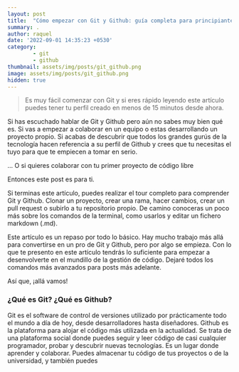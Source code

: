 ```yaml
---
layout: post
title:  "Cómo empezar con Git y Github: guía completa para principiantes."
summary: .
author: raquel
date: '2022-09-01 14:35:23 +0530'
category: 
        - git
        - github
thumbnail: assets/img/posts/git_github.png
image: assets/img/posts/git_github.png
hidden: true
---
```


<blockquote>
<p>Es muy fácil comenzar con Git y si eres rápido leyendo este artículo puedes tener tu perfil creado en menos de 15 minutos desde ahora.</p>
</blockquote>

Si has escuchado hablar de Git y Github pero aún no sabes muy bien qué es. Si vas a empezar a colaborar en un equipo o estas desarrollando un proyecto propio. Si acabas de descubrir que todos los grandes gurús de la tecnología hacen referencia a su perfil de Github y crees que tu necesitas el tuyo para que te empiecen a tomar en serio.

... O si quieres colaborar con tu primer proyecto de código libre

Entonces este post es para ti.

Si terminas este artículo, puedes realizar el tour completo para comprender Git y Github. Clonar un proyecto, crear una rama, hacer cambios, crear un pull request o subirlo a tu repositorio propio. De camino conoceras un poco más sobre los comandos de la terminal, como usarlos y editar un fichero markdown (.md).

Este artículo es un repaso por todo lo básico. Hay mucho trabajo más allá para convertirse en un pro de Git y Github, pero por algo se empieza. Con lo que te presento en este artículo tendrás lo suficiente para empezar a desenvolverte en el mundillo de la gestión de código. Dejaré todos los comandos más avanzados para posts más adelante.

Así que, ¡allá vamos!

### ¿Qué es Git? ¿Qué es Github? 

Git es el software de control de versiones utilizado por prácticamente todo el mundo a día de hoy, desde desarrolladores hasta diseñadores. Github es la plataforma para alojar el código más utilizada en la actualidad. Se trata de una plataforma social donde puedes seguir y leer código de casi cualquier programador, probar y descubrir nuevas tecnologías. Es un lugar donde aprender y colaborar. Puedes almacenar tu código de tus proyectos o de la universidad, y también puedes 

